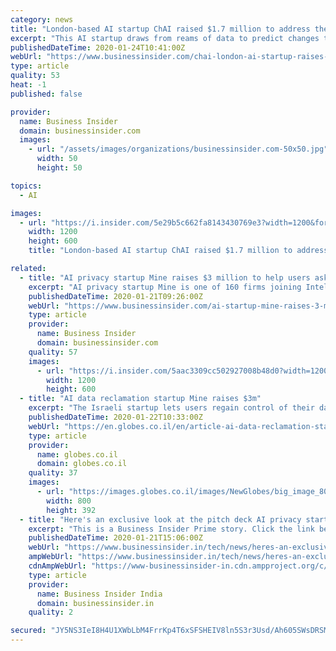 ```yaml
---
category: news
title: "London-based AI startup ChAI raised $1.7 million to address the $60 billion commodity price market"
excerpt: "This AI startup draws from reams of data to predict changes to commodity pricing."
publishedDateTime: 2020-01-24T10:41:00Z
webUrl: "https://www.businessinsider.com/chai-london-ai-startup-raises-funds-from-passion-capital-and-mmc-2020-1"
type: article
quality: 53
heat: -1
published: false

provider:
  name: Business Insider
  domain: businessinsider.com
  images:
    - url: "/assets/images/organizations/businessinsider.com-50x50.jpg"
      width: 50
      height: 50

topics:
  - AI

images:
  - url: "https://i.insider.com/5e29b5c662fa8143430769e3?width=1200&format=jpeg"
    width: 1200
    height: 600
    title: "London-based AI startup ChAI raised $1.7 million to address the $60 billion commodity price market"

related:
  - title: "AI privacy startup Mine raises $3 million to help users ask companies to delete their data"
    excerpt: "AI privacy startup Mine is one of 160 firms joining Intel's accelerator program. The firm has raised $3 million to help users take back their data."
    publishedDateTime: 2020-01-21T09:26:00Z
    webUrl: "https://www.businessinsider.com/ai-startup-mine-raises-3-million-help-users-take-intel-data-2020"
    type: article
    provider:
      name: Business Insider
      domain: businessinsider.com
    quality: 57
    images:
      - url: "https://i.insider.com/5aac3309cc502927008b48d0?width=1200&format=jpeg"
        width: 1200
        height: 600
  - title: "AI data reclamation startup Mine raises $3m"
    excerpt: "The Israeli startup lets users regain control of their data and delete sensitive information on company websites. Israeli AI privacy and data reclamation startup has come out of stealth and announced that it Mine has raised $3 million in a seed financing round from Saban Ventures and Battery Ventures. Mine is also one of the 10 companies that ..."
    publishedDateTime: 2020-01-22T10:33:00Z
    webUrl: "https://en.globes.co.il/en/article-ai-data-reclamation-startup-mine-raises-3m-1001315736"
    type: article
    provider:
      name: globes.co.il
      domain: globes.co.il
    quality: 37
    images:
      - url: "https://images.globes.co.il/images/NewGlobes/big_image_800/2020/800x392.2020121T161509.jpg"
        width: 800
        height: 392
  - title: "Here's an exclusive look at the pitch deck AI privacy startup Mine used to raise $3 million to help people ask companies to delete their data"
    excerpt: "This is a Business Insider Prime story. Click the link below to read it."
    publishedDateTime: 2020-01-21T15:06:00Z
    webUrl: "https://www.businessinsider.in/tech/news/heres-an-exclusive-look-at-the-pitch-deck-ai-privacy-startup-mine-used-to-raise-3-million-to-help-people-ask-companies-to-delete-their-data/articleshow/73494734.cms"
    ampWebUrl: "https://www.businessinsider.in/tech/news/heres-an-exclusive-look-at-the-pitch-deck-ai-privacy-startup-mine-used-to-raise-3-million-to-help-people-ask-companies-to-delete-their-data/amp_articleshow/73494734.cms"
    cdnAmpWebUrl: "https://www-businessinsider-in.cdn.ampproject.org/c/s/www.businessinsider.in/tech/news/heres-an-exclusive-look-at-the-pitch-deck-ai-privacy-startup-mine-used-to-raise-3-million-to-help-people-ask-companies-to-delete-their-data/amp_articleshow/73494734.cms"
    type: article
    provider:
      name: Business Insider India
      domain: businessinsider.in
    quality: 2

secured: "JY5NS3IeI8H4U1XWbLbM4FrrKp4T6xSFSHEIV8ln5S3r3Usd/Ah605SWsDRSMKLCVnZMKDdWXJJ3lOZMDVlO8ZgA72NPj42gpLbDBuXHKJQs3lKndt7g8wNNgLcwY3rwrbramhFBjRBZ7k8ndLoBvAQtZOpVLzQ0X7ACp5Ar9RCc4QRRU8+wOpZyTXEE6LAv7fBu78i1QHCsqMWG1jkPJtXn7wP959pGPja96EKCiPkNBiZnbggvAQvg4EtATwyrNpP6lJQPy0Q2BPl0D9Ip8RWnKUo7u2LwY6aQ3Jmf89QhVWlD54VDBBBrlrz0zna1nNCjErtpTZamYtNDF0YdVsAWLPpl9VZMJ4+eJxyP9lpxpK/tvIkat/Q7ny6kOHeCM+8PrS4/kCUj+iVo24qqOT7NTIgCCH5e8okTAFf5pw2pnDQWLvq+bAlUXe93opOmFH0l8fHSbTSZWsU3SAHnX9rsfqZQB3f/tfhb15zU/t8=;ihqMfP0dsF9zjLSjrNHz9w=="
---
```


